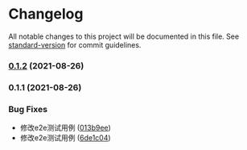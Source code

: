 # Changelog

All notable changes to this project will be documented in this file. See [standard-version](https://github.com/conventional-changelog/standard-version) for commit guidelines.

### [0.1.2](https://github.com/AcerFeng/vue3-demo/compare/v0.1.1...v0.1.2) (2021-08-26)

### 0.1.1 (2021-08-26)


### Bug Fixes

* 修改e2e测试用例 ([013b9ee](https://github.com/AcerFeng/vue3-demo/commit/013b9ee4f629b8b179627997ac4eaa416f0ef7d1))
* 修改e2e测试用例 ([6de1c04](https://github.com/AcerFeng/vue3-demo/commit/6de1c04f29d4de7be34c8118f6f033e381d6adff))
